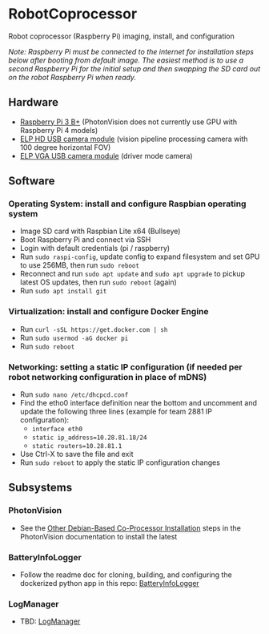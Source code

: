 # RobotCoprocessor
Robot coprocessor (Raspberry Pi) imaging, install, and configuration

_Note: Raspberry Pi must be connected to the internet for installation steps below after booting from default image. The easiest method is to use a second Raspberry Pi for the initial setup and then swapping the SD card out on the robot Raspberry Pi when ready._

## Hardware 
* [Raspberry Pi 3 B+](https://www.raspberrypi.com/products/raspberry-pi-3-model-b-plus/) (PhotonVision does not currently use GPU with Raspberry Pi 4 models)
* [ELP HD USB camera module](https://www.amazon.com/dp/B01HD1UZMQ) (vision pipeline processing camera with 100 degree horizontal FOV)
* [ELP VGA USB camera module](https://www.amazon.com/dp/B01DRG250Q) (driver mode camera)

## Software
### Operating System: install and configure Raspbian operating system
* Image SD card with Raspbian Lite x64 (Bullseye)
* Boot Raspberry Pi and connect via SSH
* Login with default credentials (pi / raspberry)
* Run `sudo raspi-config`, update config to expand filesystem and set GPU to use 256MB, then run `sudo reboot`
* Reconnect and run `sudo apt update` and `sudo apt upgrade` to pickup latest OS updates, then run `sudo reboot` (again)
* Run `sudo apt install git`

### Virtualization: install and configure Docker Engine 
* Run `curl -sSL https://get.docker.com | sh`
* Run `sudo usermod -aG docker pi`
* Run `sudo reboot`

### Networking: setting a static IP configuration (if needed per robot networking configuration in place of mDNS)
  * Run `sudo nano /etc/dhcpcd.conf`
  * Find the etho0 interface definition near the bottom and uncomment and update the following three lines (example for team 2881 IP configuration):
      * `interface eth0`
      * `static ip_address=10.28.81.18/24`
      * `static routers=10.28.81.1`
  * Use Ctrl-X to save the file and exit
  * Run `sudo reboot` to apply the static IP configuration changes

## Subsystems
### PhotonVision
* See the [Other Debian-Based Co-Processor Installation](https://docs.photonvision.org/en/latest/docs/getting-started/installation/coprocessor-image.html#other-debian-based-co-processor-installation) steps in the PhotonVision documentation to install the latest

### BatteryInfoLogger
* Follow the readme doc for cloning, building, and configuring the dockerized python app in this repo: [BatteryInfoLogger](https://github.com/frc2881/BatteryInfoLogger)

### LogManager
* TBD: [LogManager](https://github.com/frc2881/LogManager)
